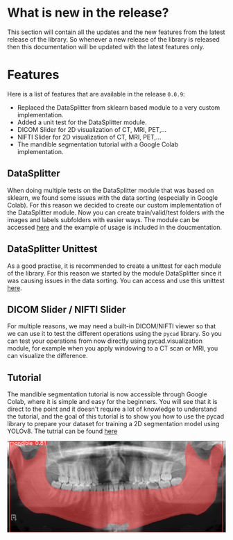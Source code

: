 # What is new in the release?
This section will contain all the updates and the new features from the latest release of the library. So whenever a new release of the library is released then this documentation will be updated with the latest features only.

# Features
Here is a list of features that are available in the release `0.0.9`:
- Replaced the DataSplitter from sklearn based module to a very custom implementation.
- Added a unit test for the DataSplitter module.
- DICOM Slider for 2D visualization of CT, MRI, PET,...
- NIFTI Slider for 2D visualization of CT, MRI, PET,...
- The mandible segmentation tutorial with a Google Colab implementation.

## DataSplitter
When doing multiple tests on the DataSplitter module that was based on sklearn, we found some issues with the data sorting (especially in Google Colab). For this reason we decided to create our custom implementation of the DataSplitter module. Now you can create train/valid/test folders with the images and labels subfolders with easier ways. The module can be accessed [here](../pycad/datasets/data_splitter.py) and the example of usage is included in the doucmentation.

## DataSplitter Unittest
As a good practise, it is recommended to create a unittest for each module of the library. For this reason we started by the module DataSplitter since it was causing issues in the data sorting. You can access and use this unittest [here](../pycad/unittests/data_splitter_unittest.py).

## DICOM Slider / NIFTI Slider
For multiple reasons, we may need a built-in DICOM/NIFTI viewer so that we can use it to test the different operations using the `pycad` library. So you can test your operations from now directly using pycad.visualization module, for example when you apply windowing to a CT scan or MRI, you can visualize the difference.

## Tutorial
The mandible segmentation tutorial is now accessible through Google Colab, where it is simple and easy for the beginners. You will see that it is direct to the point and it doesn't require a lot of knowledge to understand the tutorial, and the goal of this tutorial is to show you how to use the pycad library to prepare your dataset for training a 2D segmentation model using YOLOv8. The tutrial can be found [here](../tutorials/pycad_yolov8.ipynb)

![mandible](../assets/panoramic_prediction.png)